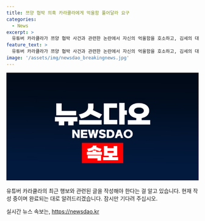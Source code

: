 ```yaml
---
title: 쯔양 협박 의혹 카라큘라에게 억울함 풀어달라 요구
categories:
  - News
excerpt: >
  유튜버 카라큘라가 쯔양 협박 사건과 관련한 논란에서 자신의 억울함을 호소하고, 김세의 대표를 향한 사과와 비판 영상을 올렸습니다. 이에도 누리꾼들의 호불호는 분분하며, 카라큘라의 해명에 의문을 제기하고 있다. 녹취록에는 구제역이 쯔양 측을 접근해 용돈을 받는다는 발언과 카라큘라의 유도 발언이 포착되었고, 검찰은 이를 바탕으로 수사에 착수했다. 카라큘라의 발언과 녹취록을 토대로 유튜버들이 쯔양을 협박한 사실을 조사할 예정이다.
feature_text: >
  유튜버 카라큘라가 쯔양 협박 사건과 관련한 논란에서 자신의 억울함을 호소하고, 김세의 대표를 향한 사과와 비판 영상을 올렸습니다. 이에도 누리꾼들의 호불호는 분분하며, 카라큘라의 해명에 의문을 제기하고 있다. 녹취록에는 구제역이 쯔양 측을 접근해 용돈을 받는다는 발언과 카라큘라의 유도 발언이 포착되었고, 검찰은 이를 바탕으로 수사에 착수했다. 카라큘라의 발언과 녹취록을 토대로 유튜버들이 쯔양을 협박한 사실을 조사할 예정이다.
image: '/assets/img/newsdao_breakingnews.jpg'
---
```


<p><img src="/assets/img/newsdao_breakingnews.jpg" alt="bookingtag 속보" /></p>

<p>유튜버 카라큘라의 최근 행보와 관련된 글을 작성해야 한다는 걸 알고 있습니다. 현재 작성 중이며 완료되는 대로 알려드리겠습니다. 잠시만 기다려 주십시오.</p>
실시간 뉴스 속보는, <a href="https://newsdao.kr" rel="dofollow">https://newsdao.kr</a>


